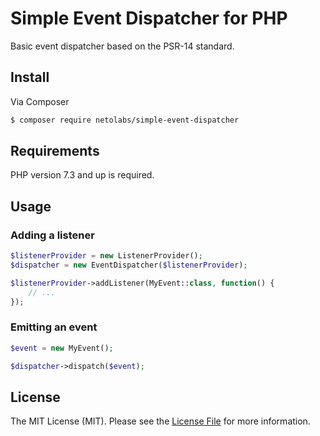 # Simple Event Dispatcher for PHP

Basic event dispatcher based on the PSR-14 standard.

## Install

Via Composer

``` bash
$ composer require netolabs/simple-event-dispatcher
```

## Requirements

PHP version 7.3 and up is required.

## Usage

### Adding a listener

``` php
$listenerProvider = new ListenerProvider();
$dispatcher = new EventDispatcher($listenerProvider);

$listenerProvider->addListener(MyEvent::class, function() {
    // ...
});
```

### Emitting an event

``` php
$event = new MyEvent();

$dispatcher->dispatch($event);
```

## License

The MIT License (MIT). Please see the [License File](https://github.com/NetoECommerce/simple-container/blob/master/LICENSE) for more information.
